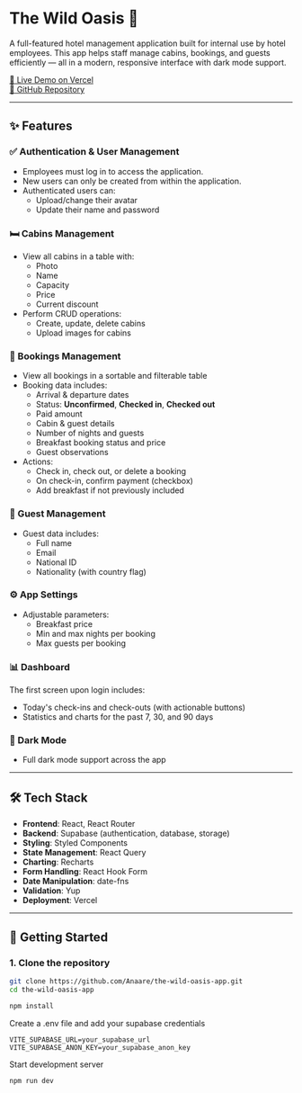 # The Wild Oasis 🏨

A full-featured hotel management application built for internal use by hotel employees. This app helps staff manage cabins, bookings, and guests efficiently — all in a modern, responsive interface with dark mode support.

[🔗 Live Demo on Vercel](https://your-vercel-app-url.vercel.app)  
[📂 GitHub Repository](https://github.com/Anaare/the-wild-oasis-app)

---

## ✨ Features

### ✅ Authentication & User Management

- Employees must log in to access the application.
- New users can only be created from within the application.
- Authenticated users can:
  - Upload/change their avatar
  - Update their name and password

### 🛏️ Cabins Management

- View all cabins in a table with:
  - Photo
  - Name
  - Capacity
  - Price
  - Current discount
- Perform CRUD operations:
  - Create, update, delete cabins
  - Upload images for cabins

### 📆 Bookings Management

- View all bookings in a sortable and filterable table
- Booking data includes:
  - Arrival & departure dates
  - Status: **Unconfirmed**, **Checked in**, **Checked out**
  - Paid amount
  - Cabin & guest details
  - Number of nights and guests
  - Breakfast booking status and price
  - Guest observations
- Actions:
  - Check in, check out, or delete a booking
  - On check-in, confirm payment (checkbox)
  - Add breakfast if not previously included

### 🧍 Guest Management

- Guest data includes:
  - Full name
  - Email
  - National ID
  - Nationality (with country flag)

### ⚙️ App Settings

- Adjustable parameters:
  - Breakfast price
  - Min and max nights per booking
  - Max guests per booking

### 📊 Dashboard

The first screen upon login includes:

- Today's check-ins and check-outs (with actionable buttons)
- Statistics and charts for the past 7, 30, and 90 days

### 🌙 Dark Mode

- Full dark mode support across the app

---

## 🛠️ Tech Stack

- **Frontend**: React, React Router
- **Backend**: Supabase (authentication, database, storage)
- **Styling**: Styled Components
- **State Management**: React Query
- **Charting**: Recharts
- **Form Handling**: React Hook Form
- **Date Manipulation**: date-fns
- **Validation**: Yup
- **Deployment**: Vercel

---

## 🚀 Getting Started

### 1. Clone the repository

```bash
git clone https://github.com/Anaare/the-wild-oasis-app.git
cd the-wild-oasis-app
```

```bash
npm install
```

Create a .env file and add your supabase credentials

```env
VITE_SUPABASE_URL=your_supabase_url
VITE_SUPABASE_ANON_KEY=your_supabase_anon_key
```

Start development server

```bash
npm run dev
```
